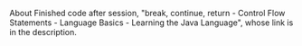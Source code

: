 About Finished code after session, "break, continue, return - Control Flow Statements - Language Basics - Learning the Java Language", whose link is in the description.

